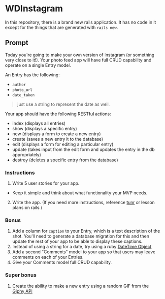 # WDInstagram

In this repository, there is a brand new rails application. It has no code in it except for the things that are generated with `rails new`.

## Prompt
Today you're going to make your own version of Instagram (or something very close to it!). Your photo feed app will have full CRUD capability and operate on a single Entry model.

An Entry has the following:

* `author`
* `photo_url`
* `date_taken`

> just use a string to represent the date as well.

Your app should have the following RESTful actions:

* index (displays all entries)
* show (displays a specific entry)
* new (displays a form to create a new entry)
* create (saves a new entry it to the database)
* edit (displays a form for editing a particular entry)
* update (takes input from the edit form and updates the entry in the db appropriately)
* destroy (deletes a specific entry from the database)

### Instructions

1. Write 5 user stories for your app.
  * Keep it simple and think about what functionality your MVP needs.
2. Write the app. (If you need more instructions, reference [tunr](https://github.com/ga-wdi-exercises/tunr_rails_features) or lesson plans on rails )

### Bonus

1. Add a column for `caption` to your Entry, which is a text description of the shot. You'll need to generate a database migration for this and then update the rest of your app to be able to display these captions.
2. Instead of using a string for a date, try using a ruby [DateTime Object](http://api.rubyonrails.org/classes/DateTime.html)
3. Add a second "Comments" model to your app so that users may leave comments on each of your Entries.
4. Give your Comments model full CRUD capability.

### Super bonus
1. Create the ability to make a new entry using a random GIF from the [Giphy API](https://api.giphy.com/)
